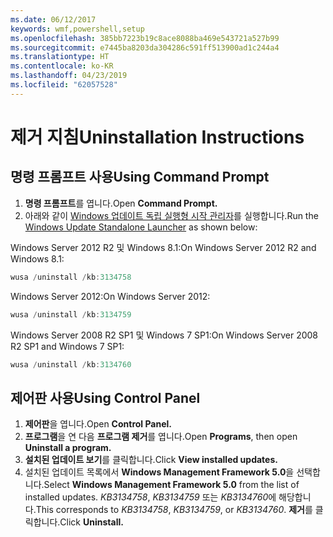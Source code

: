 ```yaml
---
ms.date: 06/12/2017
keywords: wmf,powershell,setup
ms.openlocfilehash: 385bb7223b19c8ace8088ba469e543721a527b99
ms.sourcegitcommit: e7445ba8203da304286c591ff513900ad1c244a4
ms.translationtype: HT
ms.contentlocale: ko-KR
ms.lasthandoff: 04/23/2019
ms.locfileid: "62057528"
---
```

# <a name="uninstallation-instructions"></a><span data-ttu-id="1a571-102">제거 지침</span><span class="sxs-lookup"><span data-stu-id="1a571-102">Uninstallation Instructions</span></span>

## <a name="using-command-prompt"></a><span data-ttu-id="1a571-103">명령 프롬프트 사용</span><span class="sxs-lookup"><span data-stu-id="1a571-103">Using Command Prompt</span></span>
1.  <span data-ttu-id="1a571-104">**명령 프롬프트**를 엽니다.</span><span class="sxs-lookup"><span data-stu-id="1a571-104">Open **Command Prompt.**</span></span>
2.  <span data-ttu-id="1a571-105">아래와 같이 [Windows 업데이트 독립 실행형 시작 관리자](https://support.microsoft.com/en-us/kb/934307)를 실행합니다.</span><span class="sxs-lookup"><span data-stu-id="1a571-105">Run the [Windows Update Standalone Launcher](https://support.microsoft.com/en-us/kb/934307) as shown below:</span></span>

<span data-ttu-id="1a571-106">Windows Server 2012 R2 및 Windows 8.1:</span><span class="sxs-lookup"><span data-stu-id="1a571-106">On Windows Server 2012 R2 and Windows 8.1:</span></span>
```powershell
wusa /uninstall /kb:3134758
```
<span data-ttu-id="1a571-107">Windows Server 2012:</span><span class="sxs-lookup"><span data-stu-id="1a571-107">On Windows Server 2012:</span></span>
```powershell
wusa /uninstall /kb:3134759
```
<span data-ttu-id="1a571-108">Windows Server 2008 R2 SP1 및 Windows 7 SP1:</span><span class="sxs-lookup"><span data-stu-id="1a571-108">On Windows Server 2008 R2 SP1 and Windows 7 SP1:</span></span>
```powershell
wusa /uninstall /kb:3134760
```

## <a name="using-control-panel"></a><span data-ttu-id="1a571-109">제어판 사용</span><span class="sxs-lookup"><span data-stu-id="1a571-109">Using Control Panel</span></span>
1.  <span data-ttu-id="1a571-110">**제어판**을 엽니다.</span><span class="sxs-lookup"><span data-stu-id="1a571-110">Open **Control Panel.**</span></span>
2.  <span data-ttu-id="1a571-111">**프로그램**을 연 다음 **프로그램 제거**를 엽니다.</span><span class="sxs-lookup"><span data-stu-id="1a571-111">Open **Programs**, then open **Uninstall a program.**</span></span>
3.  <span data-ttu-id="1a571-112">**설치된 업데이트 보기**를 클릭합니다.</span><span class="sxs-lookup"><span data-stu-id="1a571-112">Click **View installed updates.**</span></span>
4.  <span data-ttu-id="1a571-113">설치된 업데이트 목록에서 **Windows Management Framework 5.0**을 선택합니다.</span><span class="sxs-lookup"><span data-stu-id="1a571-113">Select **Windows Management Framework 5.0** from the list of installed updates.</span></span> <span data-ttu-id="1a571-114">*KB3134758*, *KB3134759* 또는 *KB3134760*에 해당합니다.</span><span class="sxs-lookup"><span data-stu-id="1a571-114">This corresponds to *KB3134758*, *KB3134759*, or *KB3134760*.</span></span> <span data-ttu-id="1a571-115">**제거**를 클릭합니다.</span><span class="sxs-lookup"><span data-stu-id="1a571-115">Click **Uninstall.**</span></span>

